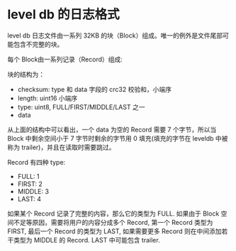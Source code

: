 level db 的日志格式
=================

level db 日志文件由一系列 32KB 的块（Block）组成。唯一的例外是文件尾部可能包含不完整的块。

每个 Block由一系列记录（Record）组成:

块的结构为：

- checksum: type 和 data 字段的 crc32 校验和，小端序
- length: uint16 小端序
- type: uint8, FULL/FIRST/MIDDLE/LAST 之一
- data

从上面的结构中可以看出，一个 data 为空的 Record 需要 7 个字节，所以当 Block 中剩余空间小于 7 字节时剩余的字节用 0 填充(填充的字节在 leveldb 中被称为 trailer)，并且在读取时需要跳过。

Record 有四种 type:

- FULL: 1
- FIRST: 2
- MIDDLE: 3
- LAST: 4

如果某个 Record 记录了完整的内容，那么它的类型为 FULL. 如果由于 Block 空间不足等原因，需要将用户的内容分成多个 Record, 第一个 Record 类型为 FIRST, 最后一个 Record 的类型为 LAST, 如果需要更多 Record 则在中间添加若干类型为 MIDDLE 的 Record. LAST 中可能包含 trailer.


